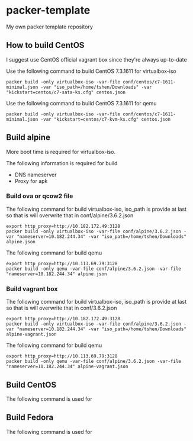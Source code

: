 # packer-template

My own packer template repository

## How to build CentOS

I suggest use CentOS official vagrant box since they're always up-to-date

Use the following command to build CentOS 7.3.1611 for virtualbox-iso

    packer build -only virtualbox-iso -var-file conf/centos/c7-1611-minimal.json -var "iso_path=/home/tshen/Downloads" -var "kickstart=centos/c7-sata-ks.cfg" centos.json

Use the following command to build CentOS 7.3.1611 for qemu

    packer build -only virtualbox-iso -var-file conf/centos/c7-1611-minimal.json -var "kickstart=centos/c7-kvm-ks.cfg" centos.json

## Build alpine

More boot time is required for virtualbox-iso.

The following information is required for build

* DNS nameserver
* Proxy for apk

### Build ova or qcow2 file

The following command for build virtualbox-iso, iso_path is provide at last so that is will overwrite that in conf/alpine/3.6.2.json

    export http_proxy=http://10.182.172.49:3128
    packer build -only virtualbox-iso -var-file conf/alpine/3.6.2.json -var "nameserver=10.182.244.34" -var "iso_path=/home/tshen/Downloads" alpine.json

The following command for build qemu

    export http_proxy=http://10.113.69.79:3128
    packer build -only qemu -var-file conf/alpine/3.6.2.json -var-file "nameserver=10.182.244.34" alpine.json

### Build vagrant box

The following command for build virtualbox-iso, iso_path is provide at last so that is will overwrite that in conf/3.6.2.json

    export http_proxy=http://10.182.172.49:3128
    packer build -only virtualbox-iso -var-file conf/alpine/3.6.2.json -var "nameserver=10.182.244.34" -var "iso_path=/home/tshen/Downloads" alpine-vagrant.json

The following command for build qemu

    export http_proxy=http://10.113.69.79:3128
    packer build -only qemu -var-file conf/alpine/3.6.2.json -var-file "nameserver=10.182.244.34" alpine-vagrant.json

## Build CentOS

The following command is used for

## Build Fedora


The following command is used for
